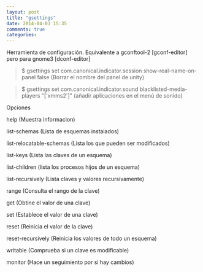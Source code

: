 ```yaml
---
layout: post
title: "gsettings"
date: 2014-04-03 15:35
comments: true
categories: 
---
```

Herramienta de configuración. Equivalente a gconftool-2 [gconf-editor] pero para gnome3 [dconf-editor]

>$ gsettings set com.canonical.indicator.session show-real-name-on-panel false (Borrar el nombre del panel de unity)

>$ gsettings set com.canonical.indicator.sound blacklisted-media-players "['xmms2']" (añadir aplicaciones en el menú de sonido)

Opciones 

help (Muestra informacion) 

list-schemas (Lista de esquemas instalados) 

list-relocatable-schemas (Lista los que pueden ser modificados) 

list-keys (Lista las claves de un esquema)

list-children	 (lista los procesos hijos de un esquema) 

list-recursively (Lista claves y valores recursivamente) 

range (Consulta el rango de la clave) 

get (Obtine el valor de una clave)

set (Establece el valor de una clave) 

reset (Reinicia el valor de la clave) 

reset-recursively (Reinicia los valores de todo un esquema)

writable (Comprueba si un clave es modificable)

monitor (Hace un seguimiento por si hay cambios) 

